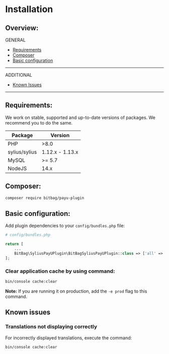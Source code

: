 # Installation

## Overview:
GENERAL
<!------------------------------------------------------------------
Downloading the plugin
Importing or modifying config files, adding routes, parameters, services etc.
-------------------------------------------------------------------->
- [Requirements](#requirements)
- [Composer](#composer)
- [Basic configuration](#basic-configuration)
---
ADDITIONAL
- [Known Issues](#known-issues)
---

## Requirements:
We work on stable, supported and up-to-date versions of packages. We recommend you to do the same.

| Package       | Version         |
|---------------|-----------------|
| PHP           | \>8.0           |
| sylius/sylius | 1.12.x - 1.13.x |
| MySQL         | \>= 5.7         |
| NodeJS        | 14.x            |

## Composer:
```bash
composer require bitbag/payu-plugin
```

## Basic configuration:
Add plugin dependencies to your `config/bundles.php` file:

```php
# config/bundles.php

return [
    ...
    BitBag\SyliusPayUPlugin\BitBagSyliusPayUPlugin::class => ['all' => true],
];
```

### Clear application cache by using command:
```bash
bin/console cache:clear
```
**Note:** If you are running it on production, add the `-e prod` flag to this command.

## Known issues
### Translations not displaying correctly
For incorrectly displayed translations, execute the command:
```bash
bin/console cache:clear
```
